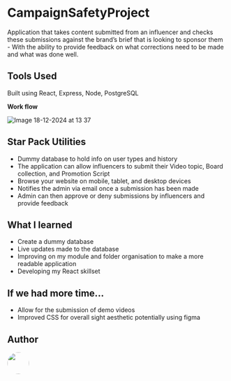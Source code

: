 # CampaignSafetyProject

Application that takes content submitted from an influencer and checks these submissions against the brand’s brief that is looking to sponsor them - With the ability to provide feedback on what corrections need to be made and what was done well.

## Tools Used

Built using React, Express, Node, PostgreSQL

**Work flow**

![Image 18-12-2024 at 13 37](https://github.com/user-attachments/assets/3bf82504-2fb3-4622-a274-53c41a73fa12)

## Star Pack Utilities

- Dummy database to hold info on user types and history
- The application can allow influencers to submit their Video topic, Board collection, and Promotion Script
- Browse your website on mobile, tablet, and desktop devices
- Notifies the admin via email once a submission has been made
- Admin can then approve or deny submissions by influencers and provide feedback

## What I learned

- Create a dummy database
- Live updates made to the database
- Improving on my module and folder organisation to make a more readable application
- Developing my React skillset

## If we had more time...

- Allow for the submission of demo videos
- Improved CSS for overall sight aesthetic potentially using figma
  
## Author

<a href="https://github.com/tt01924">
  <img src="https://avatars.githubusercontent.com/u/150555214?v=4" style="border-radius: 50%; width: 50px;">
</a>
